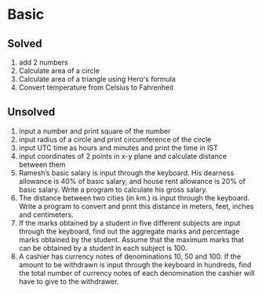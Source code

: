 # Basic

## Solved
1. add 2 numbers
1. Calculate area of a circle
1. Calculate area of a triangle using Hero's formula
1. Convert temperature from Celsius to Fahrenheit

## Unsolved
1. input a number and print square of the number
1. input radius of a circle and print circumference of the circle
1. input UTC time as hours and minutes and print the time in IST
1. input coordinates of 2 points in x-y plane and calculate distance between them
1. Ramesh’s basic salary is input through the keyboard. His dearness allowance is 40% of basic salary, and house rent allowance is 20% of basic salary. Write a program to calculate his gross salary.
1. The distance between two cities (in km.) is input through the keyboard. Write a program to convert and print this distance in meters, feet, inches and centimeters.
1. If the marks obtained by a student in five different subjects are input through the keyboard, find out the aggregate marks and percentage marks obtained by the student. Assume that the maximum marks that can be obtained by a student in each subject is 100.
1. A cashier has currency notes of denominations 10, 50 and 100. If the amount to be withdrawn is input through the keyboard in hundreds, find the total number of currency notes of each denomination the cashier will have to give to the withdrawer.

